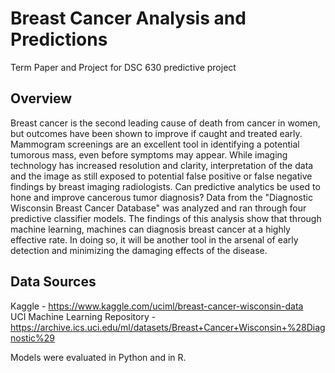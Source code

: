 # Breast Cancer Analysis and Predictions
Term Paper and Project for DSC 630 predictive project

## Overview
Breast cancer is the second leading cause of death from cancer in women, but outcomes have been shown to improve if caught and treated early. Mammogram screenings are an excellent tool in identifying a potential tumorous mass, even before symptoms may appear. While imaging technology has increased resolution and clarity, interpretation of the data and the image as still exposed to potential false positive or false negative findings by breast imaging radiologists. Can predictive analytics be used to hone and improve cancerous tumor diagnosis? Data from the "Diagnostic Wisconsin Breast Cancer Database" was analyzed and ran through four predictive classifier models. The findings of this analysis show that through machine learning, machines can diagnosis breast cancer at a highly effective rate. In doing so, it will be another tool in the arsenal of early detection and minimizing the damaging effects of the disease.  

## Data Sources
Kaggle - https://www.kaggle.com/uciml/breast-cancer-wisconsin-data  
UCI Machine Learning Repository - https://archive.ics.uci.edu/ml/datasets/Breast+Cancer+Wisconsin+%28Diagnostic%29

Models were evaluated in Python and in R.
